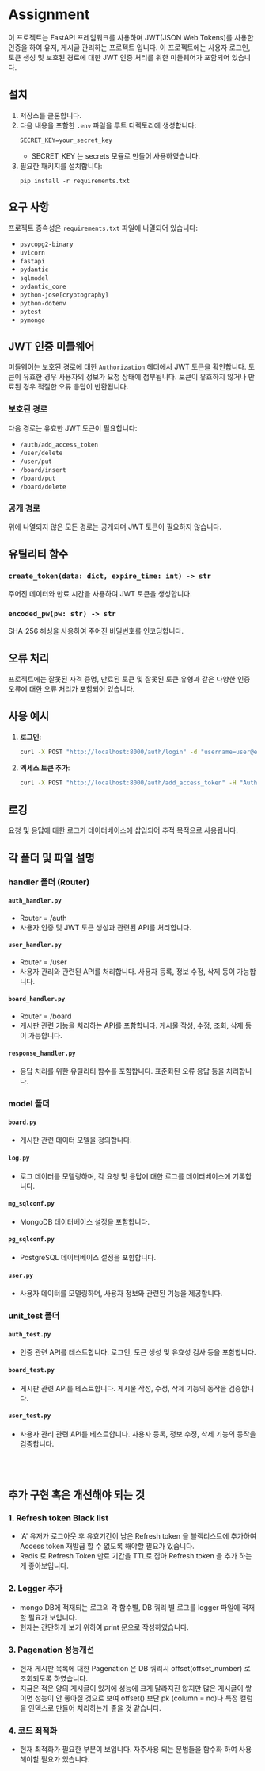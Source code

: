 
# Assignment

이 프로젝트는 FastAPI 프레임워크를 사용하며 JWT(JSON Web Tokens)를 사용한 인증을 하여 유저, 게시글 관리하는 프로젝트 입니다. 이 프로젝트에는 사용자 로그인, 토큰 생성 및 보호된 경로에 대한 JWT 인증 처리를 위한 미들웨어가 포함되어 있습니다.

## 설치

1. 저장소를 클론합니다.
2. 다음 내용을 포함한 `.env` 파일을 루트 디렉토리에 생성합니다:
   ```
   SECRET_KEY=your_secret_key
   ```
   - SECRET_KEY 는 secrets 모듈로 만들어 사용하였습니다.
3. 필요한 패키지를 설치합니다:
   ```
   pip install -r requirements.txt
   ```

## 요구 사항

프로젝트 종속성은 `requirements.txt` 파일에 나열되어 있습니다:

- `psycopg2-binary`
- `uvicorn`
- `fastapi`
- `pydantic`
- `sqlmodel`
- `pydantic_core`
- `python-jose[cryptography]`
- `python-dotenv`
- `pytest`
- `pymongo`


## JWT 인증 미들웨어

미들웨어는 보호된 경로에 대한 `Authorization` 헤더에서 JWT 토큰을 확인합니다. 토큰이 유효한 경우 사용자의 정보가 요청 상태에 첨부됩니다. 토큰이 유효하지 않거나 만료된 경우 적절한 오류 응답이 반환됩니다.

### 보호된 경로
다음 경로는 유효한 JWT 토큰이 필요합니다:
- `/auth/add_access_token`
- `/user/delete`
- `/user/put`
- `/board/insert`
- `/board/put`
- `/board/delete`

### 공개 경로
위에 나열되지 않은 모든 경로는 공개되며 JWT 토큰이 필요하지 않습니다.

## 유틸리티 함수

### `create_token(data: dict, expire_time: int) -> str`
주어진 데이터와 만료 시간을 사용하여 JWT 토큰을 생성합니다.

### `encoded_pw(pw: str) -> str`
SHA-256 해싱을 사용하여 주어진 비밀번호를 인코딩합니다.

## 오류 처리

프로젝트에는 잘못된 자격 증명, 만료된 토큰 및 잘못된 토큰 유형과 같은 다양한 인증 오류에 대한 오류 처리가 포함되어 있습니다.

## 사용 예시

1. **로그인**:
   ```bash
   curl -X POST "http://localhost:8000/auth/login" -d "username=user@example.com&password=yourpassword"
   ```

2. **액세스 토큰 추가**:
   ```bash
   curl -X POST "http://localhost:8000/auth/add_access_token" -H "Authorization: Bearer <your_refresh_token>"
   ```

## 로깅
요청 및 응답에 대한 로그가 데이터베이스에 삽입되어 추적 목적으로 사용됩니다.

## 각 폴더 및 파일 설명

### handler 폴더 (Router)

#### `auth_handler.py`
- Router = /auth
- 사용자 인증 및 JWT 토큰 생성과 관련된 API를 처리합니다.

#### `user_handler.py`
- Router = /user
- 사용자 관리와 관련된 API를 처리합니다. 사용자 등록, 정보 수정, 삭제 등이 가능합니다.

#### `board_handler.py`
- Router = /board
- 게시판 관련 기능을 처리하는 API를 포함합니다. 게시물 작성, 수정, 조회, 삭제 등이 가능합니다.

#### `response_handler.py`
- 응답 처리를 위한 유틸리티 함수를 포함합니다. 표준화된 오류 응답 등을 처리합니다.



### model 폴더

#### `board.py`
- 게시판 관련 데이터 모델을 정의합니다.

#### `log.py`
- 로그 데이터를 모델링하며, 각 요청 및 응답에 대한 로그를 데이터베이스에 기록합니다.

#### `mg_sqlconf.py`
- MongoDB 데이터베이스 설정을 포함합니다.

#### `pg_sqlconf.py`
- PostgreSQL 데이터베이스 설정을 포함합니다.

#### `user.py`
- 사용자 데이터를 모델링하며, 사용자 정보와 관련된 기능을 제공합니다.

### unit_test 폴더

#### `auth_test.py`
- 인증 관련 API를 테스트합니다. 로그인, 토큰 생성 및 유효성 검사 등을 포함합니다.

#### `board_test.py`
- 게시판 관련 API를 테스트합니다. 게시물 작성, 수정, 삭제 기능의 동작을 검증합니다.

#### `user_test.py`
- 사용자 관리 관련 API를 테스트합니다. 사용자 등록, 정보 수정, 삭제 기능의 동작을 검증합니다.

<br><br>

## 추가 구현 혹은 개선해야 되는 것
### 1. Refresh token Black list
- 'A' 유저가 로그아웃 후 유효기간이 남은 Refresh token 을 블랙리스트에 추가하여 Access token 재발급 할 수 없도록 해야할 필요가 있습니다.
- Redis 로  Refresh Token 만료 기간을 TTL로 잡아 Refresh token 을 추가 하는게 좋아보입니다.

### 2. Logger 추가
- mongo DB에 적재되는 로그외 각 함수별, DB 쿼리 별 로그를 logger 파일에 적재할 필요가 보입니다.
- 현재는 간단하게 보기 위하여 print 문으로 작성하였습니다.

### 3. Pagenation 성능개선
- 현재 게시판 목록에 대한 Pagenation 은 DB 쿼리시 offset(offset_number) 로 조회되도록 하였습니다. 
- 지금은 적은 양의 게시글이 있기에 성능에 크게 달라지진 않지만 많은 게시글이 쌓이면 성능이 안 좋아질 것으로 보여 offset() 보단 pk (column = no)나 특정 컬럼을 인덱스로 만들어 처리하는게 좋을 것 같습니다.

### 4. 코드 최적화
- 현재 최적화가 필요한 부분이 보입니다. 자주사용 되는 문법들을 함수화 하여 사용해야할 필요가 있습니다.


<br><br><br><br><br><br><br><br><br><br><br>


